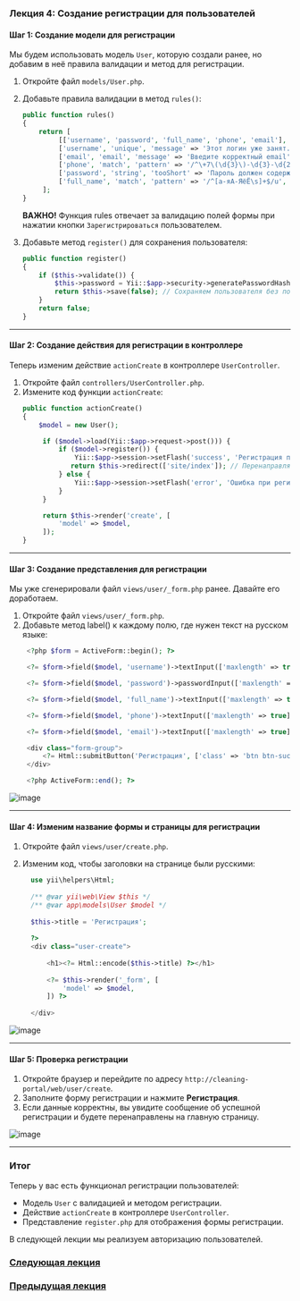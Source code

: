 ### Лекция 4: Создание регистрации для пользователей

#### Шаг 1: Создание модели для регистрации
Мы будем использовать модель `User`, которую создали ранее, но добавим в неё правила валидации и метод для регистрации.

1. Откройте файл `models/User.php`.
2. Добавьте правила валидации в метод `rules()`: 
   ```php
   public function rules()
   {
       return [
            [['username', 'password', 'full_name', 'phone', 'email'], 'required', 'message' => 'Обязательное поле'],
            ['username', 'unique', 'message' => 'Этот логин уже занят.'],
            ['email', 'email', 'message' => 'Введите корректный email'],
            ['phone', 'match', 'pattern' => '/^\+7\(\d{3}\)-\d{3}-\d{2}-\d{2}$/', 'message' => 'Телефон должен быть в формате +7(XXX)-XXX-XX-XX.'],
            ['password', 'string', 'tooShort' => 'Пароль должен содержать минимум 6 символов', 'min' => 6],
            ['full_name', 'match', 'pattern' => '/^[а-яА-ЯёЁ\s]+$/u', 'message' => 'ФИО должно содержать только кириллицу и пробелы.'],
        ];
   }
   ```
   **ВАЖНО!** Функция rules отвечает за валидацию полей формы при нажатии кнопки `Зарегистрироваться` пользователем.
   
3. Добавьте метод `register()` для сохранения пользователя:
   ```php
   public function register()
   {
       if ($this->validate()) {
           $this->password = Yii::$app->security->generatePasswordHash($this->password); // Хэшируем пароль
           return $this->save(false); // Сохраняем пользователя без повторной валидации
       }
       return false;
   }
   ```

   
---


#### Шаг 2: Создание действия для регистрации в контроллере
Теперь изменим действие `actionCreate` в контроллере `UserController`.

1. Откройте файл `controllers/UserController.php`.
2. Измените код функции `actionCreate`:
   ```php
   public function actionCreate()
   {
       $model = new User();

        if ($model->load(Yii::$app->request->post())) {
            if ($model->register()) {
                Yii::$app->session->setFlash('success', 'Регистрация прошла успешно!');
               return $this->redirect(['site/index']); // Перенаправляем на главную страницу
            } else {
                Yii::$app->session->setFlash('error', 'Ошибка при регистрации.');
            }
        }

        return $this->render('create', [
            'model' => $model,
        ]);
   }
   ```


---

#### Шаг 3: Создание представления для регистрации
Мы уже сгенерировали файл `views/user/_form.php` ранее. Давайте его доработаем.

1. Откройте файл `views/user/_form.php`.
2. Добавьте метод label() к каждому полю, где нужен текст на русском языке:
   ```php
    <?php $form = ActiveForm::begin(); ?>

    <?= $form->field($model, 'username')->textInput(['maxlength' => true])->label('Логин') ?>

    <?= $form->field($model, 'password')->passwordInput(['maxlength' => true])->label('Пароль') ?>

    <?= $form->field($model, 'full_name')->textInput(['maxlength' => true])->label('ФИО') ?>

    <?= $form->field($model, 'phone')->textInput(['maxlength' => true])->label('Номер телефона') ?>

    <?= $form->field($model, 'email')->textInput(['maxlength' => true]) ?>

    <div class="form-group">
        <?= Html::submitButton('Регистрация', ['class' => 'btn btn-success']) ?>
    </div>

    <?php ActiveForm::end(); ?>
   ```

![image](https://github.com/user-attachments/assets/c66f0236-12a3-4bf3-8dcd-b897e0f713c1)


---


#### Шаг 4: Изменим название формы и страницы для регистрации

1. Откройте файл `views/user/create.php`.
2. Изменим код, чтобы заголовки на странице были русскими:

    ```php
      use yii\helpers\Html;
      
      /** @var yii\web\View $this */
      /** @var app\models\User $model */
      
      $this->title = 'Регистрация';
      
      ?>
      <div class="user-create">
      
          <h1><?= Html::encode($this->title) ?></h1>
      
          <?= $this->render('_form', [
              'model' => $model,
          ]) ?>
      
      </div>
    ```

![image](https://github.com/user-attachments/assets/228ffe21-d91d-48c3-9d84-562de393739a)



---

#### Шаг 5: Проверка регистрации
1. Откройте браузер и перейдите по адресу `http://cleaning-portal/web/user/create`.
2. Заполните форму регистрации и нажмите **Регистрация**.
3. Если данные корректны, вы увидите сообщение об успешной регистрации и будете перенаправлены на главную страницу.

![image](https://github.com/user-attachments/assets/fea1e815-4dbf-4d20-bf25-1eaf101f167a)

---

### Итог
Теперь у вас есть функционал регистрации пользователей:
- Модель `User` с валидацией и методом регистрации.
- Действие `actionCreate` в контроллере `UserController`.
- Представление `register.php` для отображения формы регистрации.

В следующей лекции мы реализуем авторизацию пользователей.


### [Следующая лекция](https://github.com/petrocollege-web/5.-Login)
### [Предыдущая лекция](https://github.com/petrocollege-web/3.-CRUD)
